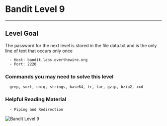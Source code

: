 # Bandit Level 9

---

## Level Goal

The password for the next level is stored in the file data.txt and is the only line of text that occurs only once

``` {.sh}
  - Host: bandit.labs.overthewire.org
  - Port: 2220
```

### Commands you may need to solve this level

``` {.sh}
  grep, sort, uniq, strings, base64, tr, tar, gzip, bzip2, xxd
```

### Helpful Reading Material

``` {.sh}
  - Piping and Redirection
```

![Bandit Level 9](https://cdn.bulutbilisimciler.com/public/images/bandit/Bandit9.png)
